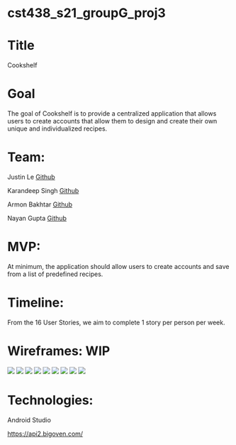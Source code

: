 # cst438_s21_groupG_proj3

# Title
  Cookshelf 
# Goal
  The goal of Cookshelf is to provide a centralized application that allows users to create accounts that allow them to design and create their own unique and individualized recipes.
# Team:
  Justin Le
    [Github](https://github.com/JustLe56) 
    
  Karandeep Singh
    [Github](https://github.com/krndxs)
    
  Armon Bakhtar
    [Github](https://github.com/armonbakhtar1)
    
  Nayan Gupta
    [Github](https://github.com/NayanAGupta)
    
# MVP:
  At minimum, the application should allow users to create accounts and save from a list of predefined recipes. 
# Timeline: 
  From the 16 User Stories, we aim to complete 1 story per person per week. 
# Wireframes: WIP
  ![](wireframes/cook1.PNG)
  ![](wireframes/cook2.PNG)
  ![](wireframes/cook3.PNG)
  ![](wireframes/cook4.PNG)
  ![](wireframes/cook5.PNG)
  ![](wireframes/cook6.PNG)
  ![](wireframes/cook7.PNG)
  ![](wireframes/cook8.PNG)
  ![](wireframes/cook9.PNG)
# Technologies:
  Android Studio
  
  https://api2.bigoven.com/
